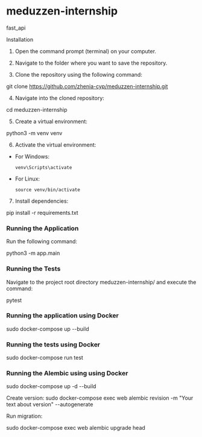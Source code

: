 # meduzzen-internship
fast_api

Installation

1. Open the command prompt (terminal) on your computer.

2. Navigate to the folder where you want to save the repository.

3. Clone the repository using the following command:

git clone https://github.com/zhenia-cyp/meduzzen-internship.git

4. Navigate into the cloned repository:

cd meduzzen-internship

5. Create a virtual environment:

python3 -m venv venv

6. Activate the virtual environment:

- For Windows:

  ```
  venv\Scripts\activate
  ```

- For Linux:

  ```
  source venv/bin/activate
  ```

7. Install dependencies:

pip install -r requirements.txt


### Running the Application


 Run the following command:

 python3 -m app.main


### Running the Tests

Navigate to the project root directory meduzzen-internship/ and execute the command:
 
 pytest

### Running the application using Docker 
 
 sudo docker-compose up --build
 
### Running the tests using Docker

 sudo docker-compose run test
 
### Running the Alembic using using Docker 
sudo docker-compose up -d --build

Create version:
sudo docker-compose exec web alembic revision -m "Your text about version" --autogenerate

Run migration:

sudo docker-compose exec web alembic upgrade head

 
 
 


